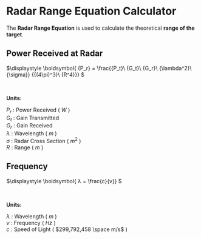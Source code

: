# Radar Range Equation Calculator
The **Radar Range Equation** is used to calculate the theoretical **range of the target**.



## Power Received at Radar
$\displaystyle \boldsymbol{
{P_r} = \frac{{P_t}\ {G_t}\ {G_r}\ {\lambda^2}\ {\sigma}} {{(4\pi)^3}\ {R^4}}}
$

<br>
<p style="margin-bottom: 5px;"><b>Units:</b></p>

$P_r$ : Power Received ( $W$ )  
$G_t$ : Gain Transmitted  
$G_r$ : Gain Received  
$λ$ : Wavelength ( $m$ )  
$σ$ : Radar Cross Section ( $m^2$ )  
$R$ : Range ( $m$ )  



## Frequency
$\displaystyle \boldsymbol{
λ = \frac{c}{v}}
$

<br>
<p style="margin-bottom: 5px;"><b>Units:</b></p>

$λ$ : Wavelength ( $m$ )  
$v$ : Frequency ( $Hz$ )  
$c$ : Speed of Light ( $299,792,458 \space m/s$ )  